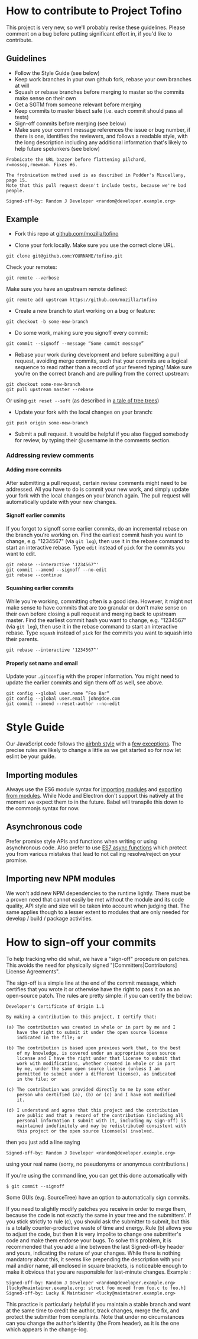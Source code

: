 
# How to contribute to Project Tofino

This project is very new, so we'll probably revise these guidelines. Please
comment on a bug before putting significant effort in, if you'd like to
contribute.

## Guidelines

* Follow the Style Guide (see below)
* Keep work branches in your own github fork, rebase your own branches at will
* Squash or rebase branches before merging to master so the commits make sense
on their own
* Get a SGTM from someone relevant before merging
* Keep commits to master bisect safe (i.e. each commit should pass all tests)
* Sign-off commits before merging (see below)
* Make sure your commit message references the issue or bug number, if there is
one, identifies the reviewers, and follows a readable style, with the long
description including any additional information that's likely to help future
spelunkers (see below)

```
Frobnicate the URL bazzer before flattening pilchard, r=mossop,rnewman. Fixes #6.

The frobnication method used is as described in Podder's Miscellany, page 15.
Note that this pull request doesn't include tests, because we're bad people.

Signed-off-by: Random J Developer <random@developer.example.org>
```

## Example

* Fork this repo at [github.com/mozilla/tofino](https://github.com/mozilla/tofino#fork-destination-box)

* Clone your fork locally. Make sure you use the correct clone URL.
```
git clone git@github.com:YOURNAME/tofino.git
```
Check your remotes:
```
git remote --verbose
```
Make sure you have an upstream remote defined:
```
git remote add upstream https://github.com/mozilla/tofino
```

* Create a new branch to start working on a bug or feature:
```
git checkout -b some-new-branch
```

* Do some work, making sure you signoff every commit:
```
git commit --signoff --message “Some commit message”
```

* Rebase your work during development and before submitting a pull request,
avoiding merge commits, such that your commits are a logical sequence to
read rather than a record of your fevered typing/ Make sure you're on the correct branch and are pulling from the correct upstream:
```
git checkout some-new-branch
git pull upstream master --rebase
```
Or using `git reset --soft` (as described in [a tale of tree trees](http://www.infoq.com/presentations/A-Tale-of-Three-Trees))

* Update your fork with the local changes on your branch:
```
git push origin some-new-branch
```

* Submit a pull request. It would be helpful if you also flagged somebody
for review, by typing their @username in the comments section.

### Addressing review comments

#### Adding more commits
After submitting a pull request, certain review comments might need to be
addressed. All you have to do is commit your new work, and simply update
your fork with the local changes on your branch again. The pull request
will automatically update with your new changes.

#### Signoff earlier commits
If you forgot to signoff some earlier commits, do an incremental rebase
on the branch you're working on. Find the earliest commit hash you want to
change, e.g. "1234567" (via `git log`), then use it in the rebase command
to start an interactive rebase. Type `edit` instead of `pick` for the
commits you want to edit.
```
git rebase --interactive '1234567^'
git commit --amend --signoff --no-edit
git rebase --continue
```

#### Squashing earlier commits
While you're working, committing often is a good idea. However, it might
not make sense to have commits that are too granular or don't make sense
on their own before closing a pull request and merging back to upstream master.
Find the earliest commit hash you want to change, e.g. "1234567"
(via `git log`), then use it in the rebase command to start an interactive
rebase. Type `squash` instead of `pick` for the commits you want to squash
into their parents.
```
git rebase --interactive '1234567^'
```

#### Properly set name and email
Update your `.gitconfig` with the proper information. You might need to
update the earlier commits and sign them off as well, see above.
```
git config --global user.name “Foo Bar“
git config --global user.email john@doe.com
git commit --amend --reset-author --no-edit
```

# Style Guide

Our JavaScript code follows the [airbnb style](https://github.com/airbnb/javascript)
with a [few exceptions](../../blob/master/.eslintrc). The precise rules are
likely to change a little as we get started so for now let eslint be your guide.

## Importing modules

Always use the ES6 module syntax for
[importing modules](https://developer.mozilla.org/en-US/docs/Web/JavaScript/Reference/Statements/import)
and [exporting from modules](https://developer.mozilla.org/en-US/docs/Web/JavaScript/Reference/Statements/export).
While Node and Electron don't support this natively at the moment we expect
them to in the future. Babel will transpile this down to the commonjs syntax
for now.

## Asynchronous code

Prefer promise style APIs and functions when writing or using asynchronous code.
Also prefer to use
[ES7 async functions](http://www.sitepoint.com/simplifying-asynchronous-coding-es7-async-functions/)
which protect you from various mistakes that lead to not calling resolve/reject
on your promise.

## Importing new NPM modules

We won't add new NPM dependencies to the runtime lightly. There must be a
proven need that cannot easily be met without the module and its code quality,
API style and size will be taken into account when judging that. The same
applies though to a lesser extent to modules that are only needed for develop
/ build / package activities.

# How to sign-off your commits

To help tracking who did what, we have a "sign-off" procedure on patches. This
avoids the need for physically signed "[Committers|Contributors] License
Agreements".

The sign-off is a simple line at the end of the commit message, which certifies
that you wrote it or otherwise have the right to pass it on as an open-source
patch. The rules are pretty simple: if you can certify the below:

    Developer's Certificate of Origin 1.1

    By making a contribution to this project, I certify that:

    (a) The contribution was created in whole or in part by me and I
        have the right to submit it under the open source license
        indicated in the file; or

    (b) The contribution is based upon previous work that, to the best
        of my knowledge, is covered under an appropriate open source
        license and I have the right under that license to submit that
        work with modifications, whether created in whole or in part
        by me, under the same open source license (unless I am
        permitted to submit under a different license), as indicated
        in the file; or

    (c) The contribution was provided directly to me by some other
        person who certified (a), (b) or (c) and I have not modified
        it.

    (d) I understand and agree that this project and the contribution
        are public and that a record of the contribution (including all
        personal information I submit with it, including my sign-off) is
        maintained indefinitely and may be redistributed consistent with
        this project or the open source license(s) involved.

then you just add a line saying

    Signed-off-by: Random J Developer <random@developer.example.org>

using your real name (sorry, no pseudonyms or anonymous contributions.)

If you're using the command line, you can get this done automatically with

    $ git commit --signoff

Some GUIs (e.g. SourceTree) have an option to automatically sign commits.

If you need to slightly modify patches you receive in order to merge them,
because the code is not exactly the same in your tree and the submitters'.
If you stick strictly to rule (c), you should ask the submitter to submit, but
this is a totally counter-productive waste of time and energy.
Rule (b) allows you to adjust the code, but then it is very impolite to change
one submitter's code and make them endorse your bugs. To solve this problem,
it is recommended that you add a line between the last Signed-off-by header and
yours, indicating the nature of your changes. While there is nothing mandatory
about this, it seems like prepending the description with your mail and/or name,
all enclosed in square brackets, is noticeable enough to make it obvious that
you are responsible for last-minute changes. Example :

    Signed-off-by: Random J Developer <random@developer.example.org>
    [lucky@maintainer.example.org: struct foo moved from foo.c to foo.h]
    Signed-off-by: Lucky K Maintainer <lucky@maintainer.example.org>

This practice is particularly helpful if you maintain a stable branch and
want at the same time to credit the author, track changes, merge the fix,
and protect the submitter from complaints. Note that under no circumstances
can you change the author's identity (the From header), as it is the one
which appears in the change-log.
